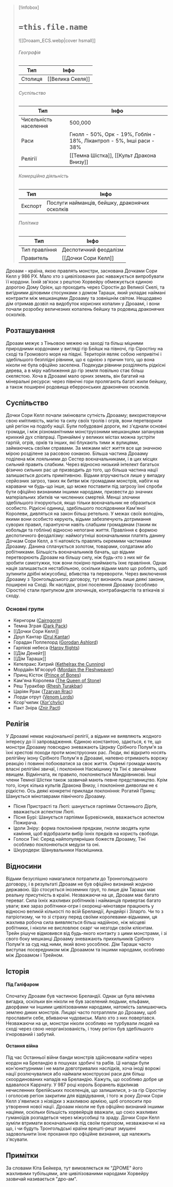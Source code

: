 > [!infobox]
> # `=this.file.name`
> ![[Droaam_ECS.webp|cover hsmall]]
> ###### Географія
> Тип | Інфо |
> ---|---|
> Столиця | [[Велика Скеля]] |
> ###### Суспільство
> Тип | Інфо |
> ---|---|
> Чисельність населення | 500,000 |
> Раси | Гнолл - 50%, Орк - 19%, Гоблін - 18%, Лікантроп - 5%, Інші раси - 38%|
> Релігії | [[Темна Шістка]], [[Культ Дракона Внизу]] |
> ###### Комерційна діяльність
> Тип | Інфо |
> ---|---|
> Експорт | Послуги найманців, бейшку, драконячих осколків |
> ###### Політика
> Тип | Інфо |
> ---|---|
> Тип правління | Деспотичний феодалізм |
> Правитель | [[Дочки Сори Келл]] |

Дроаам - країна, якою правлять монстри, заснована Дочками Сори Келл у 986 РХ. Мало хто з цивілізованих рас наважується випробувати її кордони. Їхній зв'язок з рештою Хорвейру обмежується єдиною дорогою Дому Орієн, що проходить через Сіростін до Великої Скелі, та вигідними діловими стосунками з домом Тарашк, який укладає наймані контракти між мешканцями Дроааму та зовнішнім світом. Нещодавно дім отримав дозвіл на видобуток корисних копалин у Дроаамі, і вони почали розробку величезних копалень бейшку та родовищ драконячих осколків.

## Розташування
Дроаам межує з Тіньовою межею на заході та більш міцними природними кордонами у вигляді гір Бейшк на півночі, гір Сіростіну на сході та Громового моря на півдні. Територія являє собою непривітні і здебільшого безплідні рівнини, що є однією з причин того, що вона ніколи не була офіційно заселена. Подекуди рівнини розділяють рідкісні дерева, а в міру наближення до гір земля повільно стає більш скелястою. Хоча в Дроаамі мало орних земель, він багатий на мінеральні ресурси: через північні гори пролягають багаті жили бейшку, а також поширені родовища еберронських драконячих осколків.

## Суспільство
Дочки Сори Келл почали змінювати сутність Дроааму; використовуючи свою кмітливість, магію та силу своїх тролів і огрів, вони перетворили цей регіон на подобу нації. Були побудовані дороги, які з'єднали основні громади, і між різноманітними монструозними мешканцями запанував крихкий дух співпраці. Принаймні у великих містах можна зустріти гарпій, огрів, орків та інших, які блукають тими ж вулицями, займаючись своїми справами. За межами міст життя все ще значною мірою розділене за расовою ознакою. Більша частина Дроааму поділена між лояльними до Сестер воєначальниками, і в цих місцях сильний править слабким. Через відносно низький інтелект багатьох фізично сильних рас це призводить до того, що більша частина нації залишається досить примітивною. Відьми втручаються лише у випадку серйозних загроз, таких як битви між громадами монстрів, набіги на каравани чи будь-що інше, що може поставити під загрозу їхні спроби бути офіційно визнаними іншими народами, призвести до значних матеріальних збитків чи численних смертей. Менші злочини здебільшого ігноруються, якщо тільки воєначальник не образиться особисто. Рідкісні одиниці, здебільшого послідовники Кам'яної Королеви, дивляться на закон більш ретельно. У межах своїх володінь, якими вони особисто керують, відьми забезпечують дотримання суворих правил, гарантуючи навіть слабшим громадянам (таким як кобольди та гобліни) відносно непогане життя. Правління є формою деспотичного феодалізму: наймогутніші воєначальники платять данину Дочкам Сори Келл, а ті натомість правлять окремими частинами Дроааму. Данина сплачується золотом, товарами, солдатами або робітниками.
Більшість воєначальників бачать, що відьми перетворюють Дроаам на більшу силу, ніж будь-хто з них міг би зробити самотужки, тож вони покірно приймають їхнє правління. Однак нація залишається нестабільною, оскільки відьми мало що роблять, щоб зупинити дрібні міжусобиці, вбивства та перевороти.
Через виключення Дроааму з Тронгольдського договору, тут визнають лише деякі закони, поширені на Сході. Як наслідок, різні поселення Дроааму (особливо Сіростін) стали притулком для злочинців, контрабандистів та втікачів зі сходу.

### Основні групи
- Кернгорм ([Cairngorm](https://eberron.fandom.com/wiki/Cairngorm "Cairngorm"))
- Темна Зграя ([Dark Pack](https://eberron.fandom.com/wiki/Dark_Pack "Dark Pack"))
- [[Дочки Сори Келл]]
- Друл Кантар ([Drul Kantar](https://eberron.fandom.com/wiki/Drul_Kantar "Drul Kantar"))
- Горадан Поплелорд ([Gorodan Ashlord](https://eberron.fandom.com/wiki/Gorodan_Ashlord "Gorodan Ashlord"))
- Гарпієві небеса ([Harpy flights](https://eberron.fandom.com/wiki/Category:Harpy_flights "Category:Harpy flights"))
- [[Дім Денейт]]
- [[Дім Тарашк]]
- Кетелракс Хитрий ([Kethelrax the Cunning](https://eberron.fandom.com/wiki/Kethelrax_the_Cunning "Kethelrax the Cunning"))
- Мордайн М'ясоруб ([Mordain the Fleshweaver](https://eberron.fandom.com/wiki/Mordain_the_Fleshweaver "Mordain the Fleshweaver"))
- Принц Кісток ([Prince of Bones](https://eberron.fandom.com/wiki/Prince_of_Bones "Prince of Bones"))
- Кам'яна Королева ([The Queen of Stone](https://eberron.fandom.com/wiki/Sheshka "Sheshka"))
- Реш Туракбар ([Rhesh Turakbar](https://eberron.fandom.com/wiki/Rhesh_Turakbar "Rhesh Turakbar"))
- Царіян Ррак ([Tzaryan Rrac](https://eberron.fandom.com/wiki/Tzaryan_Rrac "Tzaryan Rrac"))
- Лорди отрут ([Venom Lords](https://eberron.fandom.com/wiki/Venom_Lords "Venom Lords"))
- Ксор'чилик ([Xor'chylic](https://eberron.fandom.com/wiki/Xor%27chylic "Xor'chylic"))
- Пакт Зніра ([Znir Pact](https://eberron.fandom.com/wiki/Znir_Pact "Znir Pact"))

## Релігія
У Дроаамі немає національної релігії, а відьми не виявляють жодного інтересу до її запровадження. Єдиною константою, здається, є те, що монстри Дроааму повсюдно зневажають Церкву Срібного Полум'я за їхні хрестові походи проти монструозних рас. Люди, які відкрито носять релігійну ікону Срібного Полум'я в Дроаамі, напевно отримають ворожу реакцію і повинні побоюватися за своє життя.
Окремі громади мають власні релігійні звичаї, і поклоніння Насмішнику та Тіні є звичайним явищем. Відмінчата, як правило, поклоняються Мандрівникові. Інші члени Темної Шістки також зазвичай мають певне представництво. Крім того, існує кілька культів Дракона Внизу, і поклоніння дияволам не є рідкістю.
Ось деякі конкретні приклади поклоніння:
Рогатий Принц: Шанується мінотаврами північного Дроааму.
- Пісня Пристрасті та Люті: шанується гарпіями Останнього Дірґе, вважається аспектом Люті.
- Пісня Бурі: Шанується гарпіями Буревісників, вважається аспектом Пожирача.
- Ідоли Зніру: форма поклоніння предкам, гнолли зводять купи каміння, щоб відобразити вибір їхніх предків на користь свободи.
- Голоси Тіні: Серед найпопулярніших божеств Дроааму, Тіні особливо поклоняються медузи та оні.
- Шкуродери: Шанувальники Насмішника.

## Відносини
Відьми безуспішно намагалися потрапити до Троннгольдського договору, і в результаті Дроаам не був офіційно визнаний жодною державою. Що стосується іноземних груп, то лише дім Тарашк має реальну присутність в країні. Незважаючи на це, Дроаам має багато переваг. Сила їхніх жахливих робітників і найманців привертає багато уваги; вже зараз робітники-огри і охоронці-мінотаври працюють у відносно великій кількості по всій Бреландії, Аундейрі і Зіларґо. Чи то з патріотизму, чи то зі страху перед своїми королевами-відьмами, ця жахлива робоча сила виявляється більш надійною, ніж місцеві робітники, і ніколи не висловлює скарг чи незгоди своїм клієнтам.
Трейн рішуче відмовився від будь-якого контакту з цими монстрами, і зі свого боку мешканці Дроааму зневажають прихильників Срібного Полум'я за суд над ними, який воно уособлює. Дім Тарашк часто виступає посередником між Дроаамом та іншими народами, особливо між Дроаамом і Трейном.

## Історія
#### Під Галіфаром
Спочатку Дроаам був частиною Бреландії. Однак це була ввічлива вигадка, оскільки він ніколи не був заселений людьми, ельфами, дворфами чи іншими цивілізованими народами, натомість залишаючись землею диких монстрів. Лицарі часто потрапляли до Дроааму, щоб прославити себе, вбиваючи чудовиськ. Мало хто з них повертався. Незважаючи на це, монстри ніколи особливо не турбували людей на сході через свою неорганізованість, і тому регіон був здебільшого ігнорований і забутий.
#### Остання війна
Під час Останньої війни банди монстрів здійснювали набіги через кордон на Бреландію в пошуках здобичі та рабів. Ці напади були кон'юнктурними і не мали довготривалих наслідків, хоча іноді ворожі нації розлючувалися або наймали монструозні раси для більш скоординованих нападів на Бреландію. Кажуть, що особливо добре це вдавалося Каррнату.
У 987 році король Боранель відкликав нечисленних брелійських поселенців, що залишилися, з-за гір Сіростіну і оголосив регіон закритим для відвідування, і того ж року Дочки Сори Келл з'явилися з нізвідки з жахливою армією, щоб оголосити про утворення нової нації. Дроаам ніколи не був офіційно визнаний іншими націями, оскільки більшість хорвейрців вважали, що союз жахливих гуманоїдів розпадеться через міжусобиці та зраду. Дочки Сори Келл зуміли втримати воєначальників під своїм прапором, незважаючи ні на що, і чи будуть Тронгольдські країни врешті-решт змушені задовольнити їхнє прохання про офіційне визнання, ще належить з'ясувати.

## Примітки
За словами Кіта Бейкера, тут вимовляється як "ДРОМЕ" його жахливими тубільцями, але цивілізованими народами Хорвейру зазвичай називається "дро-ам".